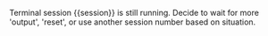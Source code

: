 Terminal session {{session}} is still running. Decide to wait for more 'output', 'reset', or use another session number based on situation.